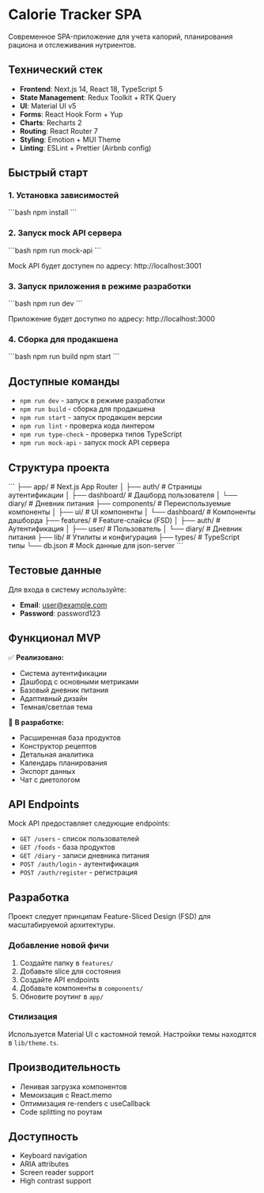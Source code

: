 # Calorie Tracker SPA

Современное SPA-приложение для учета калорий, планирования рациона и отслеживания нутриентов.

## Технический стек

- **Frontend**: Next.js 14, React 18, TypeScript 5
- **State Management**: Redux Toolkit + RTK Query
- **UI**: Material UI v5
- **Forms**: React Hook Form + Yup
- **Charts**: Recharts 2
- **Routing**: React Router 7
- **Styling**: Emotion + MUI Theme
- **Linting**: ESLint + Prettier (Airbnb config)

## Быстрый старт

### 1. Установка зависимостей

\`\`\`bash
npm install
\`\`\`

### 2. Запуск mock API сервера

\`\`\`bash
npm run mock-api
\`\`\`

Mock API будет доступен по адресу: http://localhost:3001

### 3. Запуск приложения в режиме разработки

\`\`\`bash
npm run dev
\`\`\`

Приложение будет доступно по адресу: http://localhost:3000

### 4. Сборка для продакшена

\`\`\`bash
npm run build
npm start
\`\`\`

## Доступные команды

- `npm run dev` - запуск в режиме разработки
- `npm run build` - сборка для продакшена
- `npm run start` - запуск продакшен версии
- `npm run lint` - проверка кода линтером
- `npm run type-check` - проверка типов TypeScript
- `npm run mock-api` - запуск mock API сервера

## Структура проекта

\`\`\`
├── app/                    # Next.js App Router
│   ├── auth/              # Страницы аутентификации
│   ├── dashboard/         # Дашборд пользователя
│   └── diary/             # Дневник питания
├── components/            # Переиспользуемые компоненты
│   ├── ui/               # UI компоненты
│   └── dashboard/        # Компоненты дашборда
├── features/             # Feature-слайсы (FSD)
│   ├── auth/            # Аутентификация
│   ├── user/            # Пользователь
│   └── diary/           # Дневник питания
├── lib/                 # Утилиты и конфигурация
├── types/               # TypeScript типы
└── db.json             # Mock данные для json-server
\`\`\`

## Тестовые данные

Для входа в систему используйте:
- **Email**: user@example.com
- **Password**: password123

## Функционал MVP

✅ **Реализовано:**
- Система аутентификации
- Дашборд с основными метриками
- Базовый дневник питания
- Адаптивный дизайн
- Темная/светлая тема

🚧 **В разработке:**
- Расширенная база продуктов
- Конструктор рецептов
- Детальная аналитика
- Календарь планирования
- Экспорт данных
- Чат с диетологом

## API Endpoints

Mock API предоставляет следующие endpoints:

- `GET /users` - список пользователей
- `GET /foods` - база продуктов
- `GET /diary` - записи дневника питания
- `POST /auth/login` - аутентификация
- `POST /auth/register` - регистрация

## Разработка

Проект следует принципам Feature-Sliced Design (FSD) для масштабируемой архитектуры.

### Добавление новой фичи

1. Создайте папку в `features/`
2. Добавьте slice для состояния
3. Создайте API endpoints
4. Добавьте компоненты в `components/`
5. Обновите роутинг в `app/`

### Стилизация

Используется Material UI с кастомной темой. Настройки темы находятся в `lib/theme.ts`.

## Производительность

- Ленивая загрузка компонентов
- Мемоизация с React.memo
- Оптимизация re-renders с useCallback
- Code splitting по роутам

## Доступность

- Keyboard navigation
- ARIA attributes
- Screen reader support
- High contrast support

